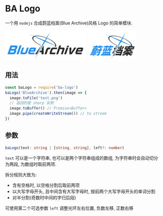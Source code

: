 # BA Logo

一个用 `nodejs` 合成蔚蓝档案(Blue Archive)风格 Logo 的简单模块.

<img src='docs/ba.png' height="96px" />
<img src='docs/ba-cn.png' height="96px" />

## 用法

```js
const baLogo = require('ba-logo')
baLogo('BlueArchive').then(image => {
  image.toFile('test.png')
  // 返回的是 sharp 实例
  image.toBuffer() // Promise<Buffer>
  image.pipe(createWriteStream()) // to stream
})
```

## 参数

```ts
baLogo(text: string | [string, string], left?: number)
```

`text` 可以是一个字符串, 也可以是两个字符串组成的数组, 为字符串时会自动切分为两段, 为数组时取前两项.

拆分规则大致为:

- 含有空格时, 以空格分割后取前两项
- 以大写字母开头, 且中间含有大写字母时, 按前两个大写字母开头的单词分割
- 对半分割(奇数时中间的字归后段)

可使用第二个可选参数 `left` 调整光环左右位置, 负数左移, 正数右移

